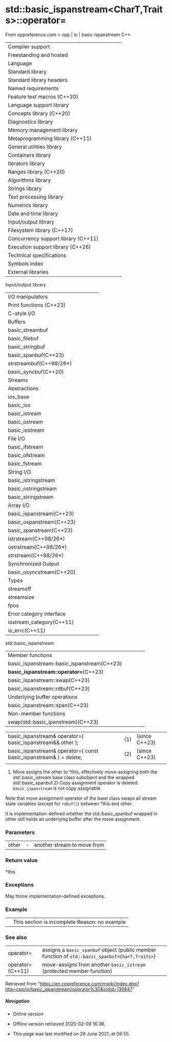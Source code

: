 # std::basic_ispanstream<CharT,Traits>::operator=

From cppreference.com
< cpp‎ | io‎ | basic ispanstream
C++

|  |  |  |  |  |
| --- | --- | --- | --- | --- |
| Compiler support | | | | |
| Freestanding and hosted | | | | |
| Language | | | | |
| Standard library | | | | |
| Standard library headers | | | | |
| Named requirements | | | | |
| Feature test macros (C++20) | | | | |
| Language support library | | | | |
| Concepts library (C++20) | | | | |
| Diagnostics library | | | | |
| Memory management library | | | | |
| Metaprogramming library (C++11) | | | | |
| General utilities library | | | | |
| Containers library | | | | |
| Iterators library | | | | |
| Ranges library (C++20) | | | | |
| Algorithms library | | | | |
| Strings library | | | | |
| Text processing library | | | | |
| Numerics library | | | | |
| Date and time library | | | | |
| Input/output library | | | | |
| Filesystem library (C++17) | | | | |
| Concurrency support library (C++11) | | | | |
| Execution support library (C++26) | | | | |
| Technical specifications | | | | |
| Symbols index | | | | |
| External libraries | | | | |

Input/output library

|  |  |  |  |  |
| --- | --- | --- | --- | --- |
| I/O manipulators | | | | |
| Print functions (C++23) | | | | |
| C-style I/O | | | | |
| Buffers | | | | |
| basic_streambuf | | | | |
| basic_filebuf | | | | |
| basic_stringbuf | | | | |
| basic_spanbuf(C++23) | | | | |
| strstreambuf(C++98/26\*) | | | | |
| basic_syncbuf(C++20) | | | | |
| Streams | | | | |
| Abstractions | | | | |
| ios_base | | | | |
| basic_ios | | | | |
| basic_istream | | | | |
| basic_ostream | | | | |
| basic_iostream | | | | |
| File I/O | | | | |
| basic_ifstream | | | | |
| basic_ofstream | | | | |
| basic_fstream | | | | |
| String I/O | | | | |
| basic_istringstream | | | | |
| basic_ostringstream | | | | |
| basic_stringstream | | | | |
| Array I/O | | | | |
| basic_ispanstream(C++23) | | | | |
| basic_ospanstream(C++23) | | | | |
| basic_spanstream(C++23) | | | | |
| istrstream(C++98/26\*) | | | | |
| ostrstream(C++98/26\*) | | | | |
| strstream(C++98/26\*) | | | | |
| Synchronized Output | | | | |
| basic_osyncstream(C++20) | | | | |
| Types | | | | |
| streamoff | | | | |
| streamsize | | | | |
| fpos | | | | |
| Error category interface | | | | |
| iostream_category(C++11) | | | | |
| io_errc(C++11) | | | | |

std::basic_ispanstream

|  |  |  |  |  |
| --- | --- | --- | --- | --- |
| Member functions | | | | |
| basic_ispanstream::basic_ispanstream(C++23) | | | | |
| ****basic_ispanstream::operator=****(C++23) | | | | |
| basic_ispanstream::swap(C++23) | | | | |
| basic_ispanstream::rdbuf(C++23) | | | | |
| Underlying buffer operations | | | | |
| basic_ispanstream::span(C++23) | | | | |
| Non-member functions | | | | |
| swap(std::basic_ipanstream)(C++23) | | | | |

|  |  |  |
| --- | --- | --- |
| basic_ispanstream& operator=( basic_ispanstream&& other ); | (1) | (since C++23) |
| basic_ispanstream& operator=( const basic_ispanstream& ) = delete; | (2) | (since C++23) |
|  |  |  |

1) Move assigns the other to \*this, effectively move-assigning both the std::basic_istream base class subobject and the wrapped std::basic_spanbuf.2) Copy assignment operator is deleted. `basic_ispanstream` is not copy assignable.

Note that move assignment operator of the base class swaps all stream state variables (except for `rdbuf()`) between \*this and other.

It is implementation-defined whether the std::basic_spanbuf wrapped in other still holds an underlying buffer after the move assignment.

### Parameters

|  |  |  |
| --- | --- | --- |
| other | - | another stream to move from |

### Return value

\*this

### Exceptions

May throw implementation-defined exceptions.

### Example

|  |  |
| --- | --- |
|  | This section is incomplete Reason: no example |

### See also

|  |  |
| --- | --- |
| operator= | assigns a `basic_spanbuf` object   (public member function of `std::basic_spanbuf<CharT,Traits>`) |
| operator=(C++11) | move-assigns from another `basic_istream`   (protected member function) |

Retrieved from "<https://en.cppreference.com/mwiki/index.php?title=cpp/io/basic_ispanstream/operator%3D&oldid=130847>"

##### Navigation

- Online version
- Offline version retrieved 2025-02-09 16:39.

- This page was last modified on 28 June 2021, at 06:55.